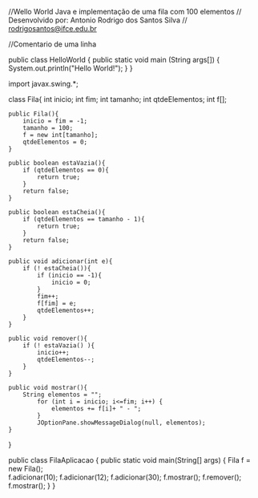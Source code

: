 

//Wello World Java e implementação de uma fila com 100 elementos
// Desenvolvido por: Antonio Rodrigo dos Santos Silva
// rodrigosantos@ifce.edu.br

//Comentario de uma linha

public class HelloWorld {
 public static void main (String args[]) {
 System.out.println("Hello World!");
 }
}

import javax.swing.*;

class Fila{
    int inicio;
    int fim;
    int tamanho;
    int qtdeElementos;
    int f[];

    public Fila(){
        inicio = fim = -1;
        tamanho = 100;
        f = new int[tamanho];
        qtdeElementos = 0;
    }

    public boolean estaVazia(){
        if (qtdeElementos == 0){
            return true;
        }
        return false;
    }

    public boolean estaCheia(){
        if (qtdeElementos == tamanho - 1){
            return true;
        }
        return false;
    }

    public void adicionar(int e){
        if (! estaCheia()){
            if (inicio == -1){
                inicio = 0;
            }
            fim++;
            f[fim] = e;
            qtdeElementos++;
        }
    }

    public void remover(){
        if (! estaVazia() ){
            inicio++;
            qtdeElementos--;
        }
    }

    public void mostrar(){
        String elementos = "";
            for (int i = inicio; i<=fim; i++) {
                elementos += f[i]+ " - ";
            }
            JOptionPane.showMessageDialog(null, elementos);
    }
}

public class FilaAplicacao {
    public static void main(String[] args) {
        Fila f = new Fila();        
        f.adicionar(10);
        f.adicionar(12);
        f.adicionar(30);
        f.mostrar();
        f.remover();
        f.mostrar();
    }
}
